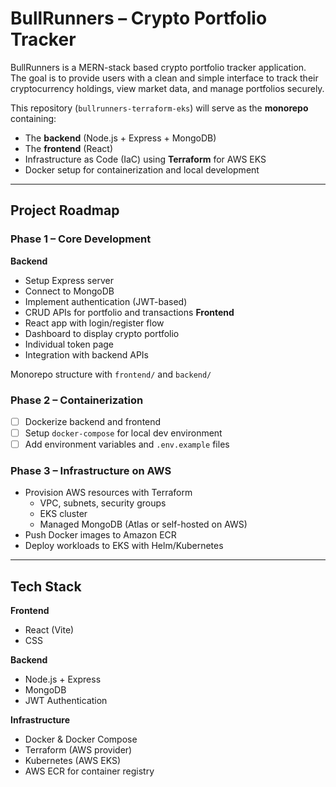 # BullRunners – Crypto Portfolio Tracker

BullRunners is a MERN-stack based crypto portfolio tracker application.  
The goal is to provide users with a clean and simple interface to track their cryptocurrency holdings, view market data, and manage portfolios securely.

This repository (`bullrunners-terraform-eks`) will serve as the **monorepo** containing:

- The **backend** (Node.js + Express + MongoDB)
- The **frontend** (React)
- Infrastructure as Code (IaC) using **Terraform** for AWS EKS
- Docker setup for containerization and local development

---

## Project Roadmap

### Phase 1 – Core Development

**Backend**

- Setup Express server
- Connect to MongoDB
- Implement authentication (JWT-based)
- CRUD APIs for portfolio and transactions
  **Frontend**
- React app with login/register flow
- Dashboard to display crypto portfolio
- Individual token page
- Integration with backend APIs

Monorepo structure with `frontend/` and `backend/`

### Phase 2 – Containerization

- [ ] Dockerize backend and frontend
- [ ] Setup `docker-compose` for local dev environment
- [ ] Add environment variables and `.env.example` files

### Phase 3 – Infrastructure on AWS

- Provision AWS resources with Terraform
  - VPC, subnets, security groups
  - EKS cluster
  - Managed MongoDB (Atlas or self-hosted on AWS)
- Push Docker images to Amazon ECR
- Deploy workloads to EKS with Helm/Kubernetes

---

## Tech Stack

**Frontend**

- React (Vite)
- CSS

**Backend**

- Node.js + Express
- MongoDB
- JWT Authentication

**Infrastructure**

- Docker & Docker Compose
- Terraform (AWS provider)
- Kubernetes (AWS EKS)
- AWS ECR for container registry
